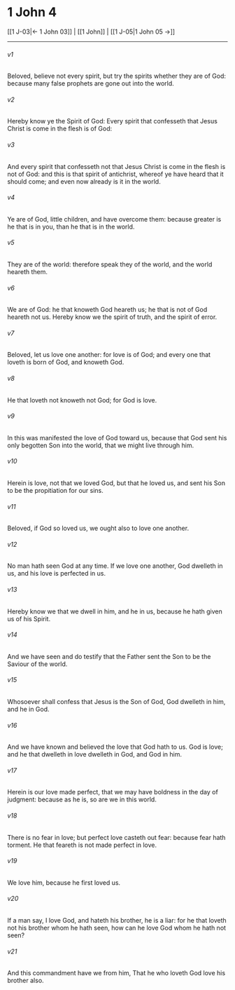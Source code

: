 # 1 John 4

[[1 J-03|← 1 John 03]] | [[1 John]] | [[1 J-05|1 John 05 →]]
***

###### v1
Beloved, believe not every spirit, but try the spirits whether they are of God: because many false prophets are gone out into the world.
###### v2
Hereby know ye the Spirit of God: Every spirit that confesseth that Jesus Christ is come in the flesh is of God:
###### v3
And every spirit that confesseth not that Jesus Christ is come in the flesh is not of God: and this is that spirit of antichrist, whereof ye have heard that it should come; and even now already is it in the world.
###### v4
Ye are of God, little children, and have overcome them: because greater is he that is in you, than he that is in the world.
###### v5
They are of the world: therefore speak they of the world, and the world heareth them.
###### v6
We are of God: he that knoweth God heareth us; he that is not of God heareth not us. Hereby know we the spirit of truth, and the spirit of error.
###### v7
Beloved, let us love one another: for love is of God; and every one that loveth is born of God, and knoweth God.
###### v8
He that loveth not knoweth not God; for God is love.
###### v9
In this was manifested the love of God toward us, because that God sent his only begotten Son into the world, that we might live through him.
###### v10
Herein is love, not that we loved God, but that he loved us, and sent his Son to be the propitiation for our sins.
###### v11
Beloved, if God so loved us, we ought also to love one another.
###### v12
No man hath seen God at any time. If we love one another, God dwelleth in us, and his love is perfected in us.
###### v13
Hereby know we that we dwell in him, and he in us, because he hath given us of his Spirit.
###### v14
And we have seen and do testify that the Father sent the Son to be the Saviour of the world.
###### v15
Whosoever shall confess that Jesus is the Son of God, God dwelleth in him, and he in God.
###### v16
And we have known and believed the love that God hath to us. God is love; and he that dwelleth in love dwelleth in God, and God in him.
###### v17
Herein is our love made perfect, that we may have boldness in the day of judgment: because as he is, so are we in this world.
###### v18
There is no fear in love; but perfect love casteth out fear: because fear hath torment. He that feareth is not made perfect in love.
###### v19
We love him, because he first loved us.
###### v20
If a man say, I love God, and hateth his brother, he is a liar: for he that loveth not his brother whom he hath seen, how can he love God whom he hath not seen?
###### v21
And this commandment have we from him, That he who loveth God love his brother also. 
